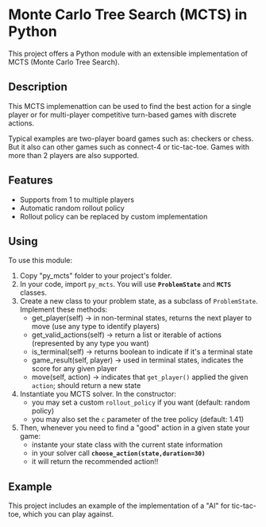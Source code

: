 
# Monte Carlo Tree Search (MCTS) in Python

This project offers a Python module with an extensible implementation of MCTS (Monte Carlo Tree Search).

## Description

This MCTS implemenattion can be used to find the best action for a single player or for multi-player competitive turn-based games with discrete actions.

Typical examples are two-player board games such as: checkers or chess. But it also can other games such as connect-4 or tic-tac-toe. Games with more than 2 players are also supported.

## Features

- Supports from 1 to multiple players
- Automatic random rollout policy
- Rollout policy can be replaced by custom implementation


## Using

To use this module: 
1. Copy "py_mcts" folder to your project's folder.
2. In your code, import `py_mcts`. You will use **`ProblemState`** and **`MCTS`** classes.
3. Create a new class to your problem state, as a subclass of `ProblemState`. Implement these methods:
   * get_player(self) -> in non-terminal states, returns the next player to move (use any type to identify players)
   * get_valid_actions(self) -> return a list or iterable of actions (represented by any type you want)
   * is_terminal(self) -> returns boolean to indicate if it's a terminal state
   * game_result(self, player) -> used in terminal states, indicates the score for any given player
   * move(self, action) -> indicates that `get_player()` applied the given `action`; should return a new state
4. Instantiate you MCTS solver. In the constructor:
   * you may set a custom `rollout_policy` if you want (default: random policy)
   * you may also set the `c` parameter of the tree policy (default: 1.41)
5. Then, whenever you need to find a "good" action in a given state your game:
   * instante your state class with the current state information
   * in your solver call **`choose_action(state,duration=30)`**
   * it will return the recommended action!!



## Example

This project includes an example of the implementation of a "AI" for tic-tac-toe, which you can play against.
